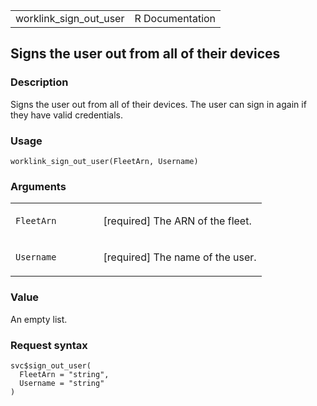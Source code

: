 <table style="width: 100%;">
<tbody>
<tr class="odd">
<td>worklink_sign_out_user</td>
<td style="text-align: right;">R Documentation</td>
</tr>
</tbody>
</table>

## Signs the user out from all of their devices

### Description

Signs the user out from all of their devices. The user can sign in again
if they have valid credentials.

### Usage

    worklink_sign_out_user(FleetArn, Username)

### Arguments

<table>
<colgroup>
<col style="width: 35%" />
<col style="width: 65%" />
</colgroup>
<tbody>
<tr class="odd">
<td><code id="worklink_sign_out_user_:_FleetArn">FleetArn</code></td>
<td><p>[required] The ARN of the fleet.</p></td>
</tr>
<tr class="even">
<td><code id="worklink_sign_out_user_:_Username">Username</code></td>
<td><p>[required] The name of the user.</p></td>
</tr>
</tbody>
</table>

### Value

An empty list.

### Request syntax

    svc$sign_out_user(
      FleetArn = "string",
      Username = "string"
    )

